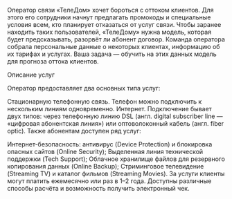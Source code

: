 Оператор связи «ТелеДом» хочет бороться с оттоком клиентов. Для этого его сотрудники начнут предлагать промокоды и специальные условия всем, кто планирует отказаться от услуг связи. Чтобы заранее находить таких пользователей, «ТелеДому» нужна модель, которая будет предсказывать, разорвёт ли абонент договор. Команда оператора собрала персональные данные о некоторых клиентах, информацию об их тарифах и услугах. Ваша задача — обучить на этих данных модель для прогноза оттока клиентов.

Описание услуг

Оператор предоставляет два основных типа услуг:

Стационарную телефонную связь. Телефон можно подключить к нескольким линиям одновременно.
Интернет. Подключение бывает двух типов: через телефонную линию DSL (англ. digital subscriber line — «цифровая абонентская линия») или оптоволоконный кабель (англ. fiber optic).
Также абонентам доступен ряд услуг:

Интернет-безопасность: антивирус (Device Protection) и блокировка опасных сайтов (Online Security);
Выделенная линия технической поддержки (Tech Support);
Облачное хранилище файлов для резервного копирования данных (Online Backup);
Стриминговое телевидение (Streaming TV) и каталог фильмов (Streaming Movies).
За услуги клиенты могут платить ежемесячно или раз в 1–2 года. Доступны различные способы расчёта и возможность получить электронный чек.
